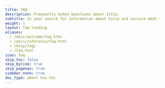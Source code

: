 ```yaml
---
title: FAQ
description: Frequently Asked Questions about Istio.
subtitle: In your search for information about Istio and service mesh technology, we hope this FAQ helps! 
weight: 1
layout: faq-landing
aliases:
  - /docs/welcome/faq.html
  - /docs/reference/faq.html
  - /help/faq/
  - /faq.html
icon: faq
skip_toc: false
skip_byline: true
skip_pagenav: true
sidebar_none: true
doc_type: about has-toc
---
```

